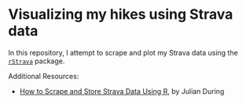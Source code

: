 # Visualizing my hikes using Strava data

In this repository, I attempt to scrape and plot my Strava data using the [`rStrava`](https://fawda123.github.io/rStrava/) package.

Additional Resources:
* [How to Scrape and Store Strava Data Using R](https://rviews.rstudio.com/2021/11/22/strava-data/), by Julian During
